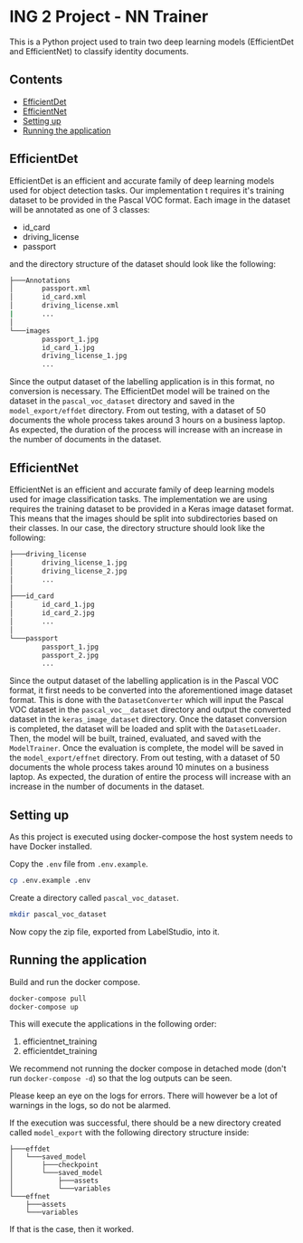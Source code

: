 # ING 2 Project - NN Trainer

This is a Python project used to train two deep learning models (EfficientDet and EfficientNet) to classify identity documents.


## Contents

* [EfficientDet](#efficient-det)
* [EfficientNet](#efficient-net)
* [Setting up](#setting-up)
* [Running the application](#running-the-application)


## EfficientDet

EfficientDet is an efficient and accurate family of deep learning models used for object detection tasks. Our implementation t requires it's training dataset to be provided in the Pascal VOC format. Each image in the dataset will be annotated as one of 3 classes:

* id_card
* driving_license
* passport

and the directory structure of the dataset should look like the following:

```bash
├───Annotations
│       passport.xml
│       id_card.xml
│       driving_license.xml
|       ...
│
└───images
        passport_1.jpg
        id_card_1.jpg
        driving_license_1.jpg
        ...

```

Since the output dataset of the labelling application is in this format, no conversion is necessary. The EfficientDet model will be trained on the dataset in the `pascal_voc_dataset` directory and saved in the `model_export/effdet` directory. From out testing, with a dataset of 50 documents the whole process takes around 3 hours on a business laptop. As expected, the duration of the process will increase with an increase in the number of documents in the dataset.


## EfficientNet

EfficientNet is an efficient and accurate family of deep learning models used for image classification tasks. The implementation we are using requires the training dataset to be provided in a Keras image dataset format. This means that the images should be split into subdirectories based on their classes. In our case, the directory structure should look like the following:

```bash
├───driving_license
│       driving_license_1.jpg
│       driving_license_2.jpg
│       ...
│
├───id_card
│       id_card_1.jpg
│       id_card_2.jpg
│       ... 
│
└───passport
        passport_1.jpg
        passport_2.jpg
        ... 
```

Since the output dataset of the labelling application is in the Pascal VOC format, it first needs to be converted into the aforementioned image dataset format. This is done with the `DatasetConverter` which will input the Pascal VOC dataset in the `pascal_voc__dataset` directory and output the converted dataset in the `keras_image_dataset` directory. Once the dataset conversion is completed, the dataset will be loaded and split with the `DatasetLoader`. Then, the model will be built, trained, evaluated, and saved with the `ModelTrainer`. Once the evaluation is complete, the model will be saved in the `model_export/effnet` directory. From out testing, with a dataset of 50 documents the whole process takes around 10 minutes on a business laptop. As expected, the duration of entire the process will increase with an increase in the number of documents in the dataset.


## Setting up

As this project is executed using docker-compose the host system needs to have Docker installed.

Copy the `.env` file from `.env.example`.

```bash
cp .env.example .env
```

Create a directory called `pascal_voc_dataset`.

```bash
mkdir pascal_voc_dataset
```

Now copy the zip file, exported from LabelStudio, into it.

## Running the application

Build and run the docker compose.

```bash
docker-compose pull
docker-compose up 
```

This will execute the applications in the following order:

1. efficientnet_training
2. efficientdet_training

We recommend not running the docker compose in detached mode (don't run `docker-compose -d`) so that the log outputs can be seen.

Please keep an eye on the logs for errors. There will however be a lot of warnings in the logs, so do not be alarmed.

If the execution was successful, there should be a new directory created called `model_export` with the following directory structure inside:

```text
├───effdet
│   └───saved_model
│       ├───checkpoint
│       └───saved_model
│           ├───assets
│           └───variables
└───effnet
    ├───assets
    └───variables
```

If that is the case, then it worked.
